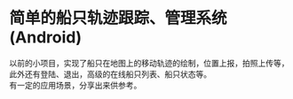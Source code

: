 # 简单的船只轨迹跟踪、管理系统(Android)
以前的小项目，实现了船只在地图上的移动轨迹的绘制，位置上报，拍照上传等，此外还有登陆、退出，高级的在线船只列表、船只状态等。   
有一定的应用场景，分享出来供参考。
